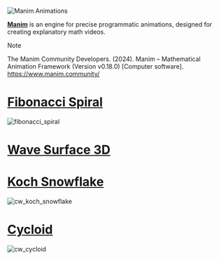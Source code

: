 ![Manim Animations](https://github.com/curiouswalk/manim/assets/157306209/621ec774-a11c-462b-971d-b4a44446ea20)

[**Manim**](https://www.manim.community/) is an engine for precise programmatic animations, designed for creating explanatory math videos.

> [!NOTE]
> The Manim Community Developers. (2024). Manim – Mathematical Animation Framework (Version v0.18.0) [Computer software]. https://www.manim.community/

# [Fibonacci Spiral](fibonacci_spiral)
![fibonacci_spiral](https://github.com/curiouswalk/manim/assets/157306209/1a0dfd97-5821-484b-a1de-3efc3ef29081)

# [Wave Surface 3D](wave_surface_3d)
<!-- ![cw_koch_snowflake](https://github.com/curiouswalk/manim/assets/157306209/33df9483-3906-47c4-9c3c-8becea305dc4) -->

# [Koch Snowflake](koch_snowflake)
![cw_koch_snowflake](https://github.com/curiouswalk/manim/assets/157306209/33df9483-3906-47c4-9c3c-8becea305dc4)

# [Cycloid](cycloid)
![cw_cycloid](https://github.com/curiouswalk/manim/assets/157306209/c9d826d7-6812-47a6-be51-b482b196ac47)

